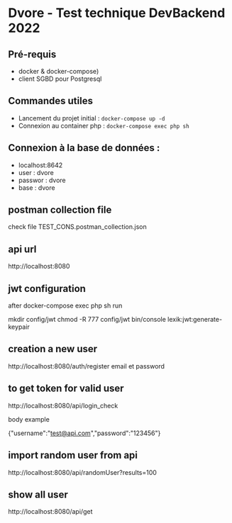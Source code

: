 # Dvore - Test technique DevBackend 2022

## Pré-requis
* docker & docker-compose)
* client SGBD pour Postgresql


## Commandes utiles
* Lancement du projet initial : `docker-compose up -d`
* Connexion au container php : `docker-compose exec php sh`


## Connexion à la base de données :

* localhost:8642
* user : dvore
* passwor : dvore
* base : dvore

## postman collection file 
check file TEST_CONS.postman_collection.json

## api url 
http://localhost:8080

## jwt configuration 
after  docker-compose exec php sh
run 

mkdir config/jwt 
chmod -R 777 config/jwt
bin/console lexik:jwt:generate-keypair

## creation a new user 
http://localhost:8080/auth/register
email et password 

## to get token for valid user 
http://localhost:8080/api/login_check

body example

{"username":"test@api.com","password":"123456"}

## import random user from api 
http://localhost:8080/api/randomUser?results=100

## show all user 
http://localhost:8080/api/get

